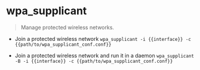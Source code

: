 # wpa_supplicant
> Manage protected wireless networks.

- Join a protected wireless network
`wpa_supplicant -i {{interface}} -c {{path/to/wpa_supplicant_conf.conf}}`

- Join a protected wireless network and run it in a daemon
`wpa_supplicant -B -i {{interface}} -c {{path/to/wpa_supplicant_conf.conf}}`
